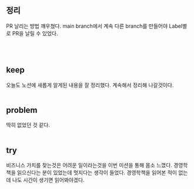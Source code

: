 ## 정리
PR 날리는 방법 꺠우쳤다.
main branch에서 계속 다른 branch를 만들어야 Label별로 PR을 날릴 수 있었다.

<br>
<br>

## keep
오늘도 노션에 새롭게 알게된 내용을 잘 정리했다.
계속해서 정리해 나갈것이다.
<br>
<br>

## problem
딱히 없었던 것 같다.
<br>
<br>

## try
비즈니스 가치를 찾는것은 어려운 일이라는것을 이번 미션을 통해 몸소 느꼈다.
경영학책을 읽으신다는 분이 있었는데 멋지다는 생각이 들었다.
경영학책을 읽어본 적이 없는데 나도 시간이 생기면 읽어봐야겠다.
<br>
<br>
